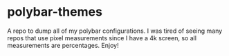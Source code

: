 # polybar-themes
A repo to dump all of my polybar configurations. I was tired of seeing many repos that use pixel measurements since I have a 4k screen, so all measurements are percentages. Enjoy!
